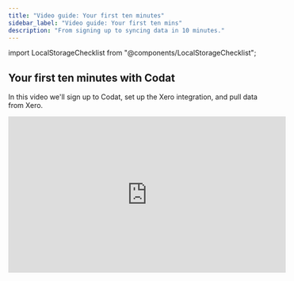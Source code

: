 ```yaml
---
title: "Video guide: Your first ten minutes"
sidebar_label: "Video guide: Your first ten mins"
description: "From signing up to syncing data in 10 minutes."
---
```


import LocalStorageChecklist from "@components/LocalStorageChecklist";

## Your first ten minutes with Codat

In this video we'll sign up to Codat, set up the Xero integration, and pull data from Xero.

<div className="video-container">
  <iframe width="560" height="315" src="https://www.youtube.com/embed/GbZwyUthL18" title="YouTube video player" frameborder="0" allow="accelerometer; autoplay; clipboard-write; encrypted-media; gyroscope; picture-in-picture; web-share" allowfullscreen/>
</div>


#### Checklist

<LocalStorageChecklist prefix="video-10-mins" items={[
  'Sign up to Codat',
  'Intro to basic concepts',
  'Sign up to Xero',
  'See the auth flow in action',
  'Authorize access to Xero',
  'Pull Xero Demo Company data',
]}/>

## Your next ten minutes with Codat

In this video we'll pick up from the last video, create some data in Xero, and then pull that new data into Codat.


<div className="video-container">
  <iframe width="560" height="315" src="https://www.youtube.com/embed/6HoyLiI-O3Y" title="YouTube video player" frameborder="0" allow="accelerometer; autoplay; clipboard-write; encrypted-media; gyroscope; picture-in-picture; web-share" allowfullscreen/>
</div>


#### Checklist

<LocalStorageChecklist prefix="video-10-mins" items={[
  'Create a product in Xero',
  'Create customers in Xero',
  'Create invoices in Xero',
  'Pull the data into Codat',
  'Explore the data type settings',
]}/>
